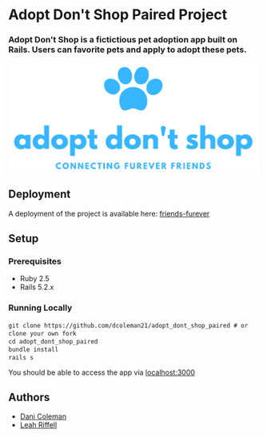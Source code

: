 # Adopt Don't Shop Paired Project

### Adopt Don't Shop is a fictictious pet adoption app built on Rails. Users can favorite pets and apply to adopt these pets.

![Logo](app/assets/images/logo.png)

## Deployment

A deployment of the project is available here: [friends-furever](https://friends-furever.herokuapp.com/)

## Setup

### Prerequisites

- Ruby 2.5
- Rails 5.2.x


### Running Locally

```shell
git clone https://github.com/dcoleman21/adopt_dont_shop_paired # or clone your own fork
cd adopt_dont_shop_paired
bundle install
rails s
```

You should be able to access the app via [localhost:3000](http://localhost:3000/)

## Authors
- [Dani Coleman](https://github.com/dcoleman21)
- [Leah Riffell](https://github.com/leahriffell)
